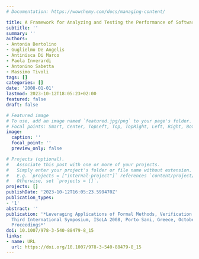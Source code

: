 ```yaml
---
# Documentation: https://wowchemy.com/docs/managing-content/

title: A Framework for Analyzing and Testing the Performance of Software Services
subtitle: ''
summary: ''
authors:
- Antonia Bertolino
- Guglielmo De Angelis
- Antinisca Di Marco
- Paola Inverardi
- Antonino Sabetta
- Massimo Tivoli
tags: []
categories: []
date: '2008-01-01'
lastmod: 2023-10-12T18:05:23+02:00
featured: false
draft: false

# Featured image
# To use, add an image named `featured.jpg/png` to your page's folder.
# Focal points: Smart, Center, TopLeft, Top, TopRight, Left, Right, BottomLeft, Bottom, BottomRight.
image:
  caption: ''
  focal_point: ''
  preview_only: false

# Projects (optional).
#   Associate this post with one or more of your projects.
#   Simply enter your project's folder or file name without extension.
#   E.g. `projects = ["internal-project"]` references `content/project/deep-learning/index.md`.
#   Otherwise, set `projects = []`.
projects: []
publishDate: '2023-10-12T16:05:23.599470Z'
publication_types:
- '1'
abstract: ''
publication: '*Leveraging Applications of Formal Methods, Verification and Validation,
  Third International Symposium, ISoLA 2008, Porto Sani, Greece, October 13-15, 2008.
  Proceedings*'
doi: 10.1007/978-3-540-88479-8_15
links:
- name: URL
  url: https://doi.org/10.1007/978-3-540-88479-8_15
---
```

